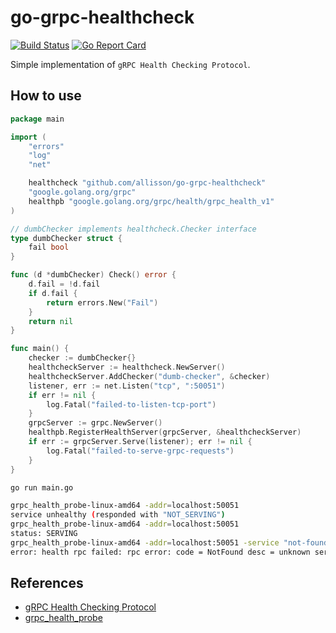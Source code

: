 # go-grpc-healthcheck
[![Build Status](https://travis-ci.org/allisson/go-grpc-healthcheck.svg)](https://travis-ci.org/allisson/go-grpc-healthcheck) [![Go Report Card](https://goreportcard.com/badge/github.com/allisson/go-grpc-healthcheck)](https://goreportcard.com/report/github.com/allisson/go-grpc-healthcheck)

Simple implementation of `gRPC Health Checking Protocol`.

## How to use

```go
package main

import (
	"errors"
	"log"
	"net"

	healthcheck "github.com/allisson/go-grpc-healthcheck"
	"google.golang.org/grpc"
	healthpb "google.golang.org/grpc/health/grpc_health_v1"
)

// dumbChecker implements healthcheck.Checker interface
type dumbChecker struct {
	fail bool
}

func (d *dumbChecker) Check() error {
	d.fail = !d.fail
	if d.fail {
		return errors.New("Fail")
	}
	return nil
}

func main() {
	checker := dumbChecker{}
	healthcheckServer := healthcheck.NewServer()
	healthcheckServer.AddChecker("dumb-checker", &checker)
	listener, err := net.Listen("tcp", ":50051")
	if err != nil {
		log.Fatal("failed-to-listen-tcp-port")
	}
	grpcServer := grpc.NewServer()
	healthpb.RegisterHealthServer(grpcServer, &healthcheckServer)
	if err := grpcServer.Serve(listener); err != nil {
		log.Fatal("failed-to-serve-grpc-requests")
	}
}
```

```bash
go run main.go
```

```bash
grpc_health_probe-linux-amd64 -addr=localhost:50051
service unhealthy (responded with "NOT_SERVING")
grpc_health_probe-linux-amd64 -addr=localhost:50051
status: SERVING
grpc_health_probe-linux-amd64 -addr=localhost:50051 -service "not-found-checker"
error: health rpc failed: rpc error: code = NotFound desc = unknown service
```

## References

- [gRPC Health Checking Protocol](https://github.com/grpc/grpc/blob/master/doc/health-checking.md)
- [grpc_health_probe](https://github.com/grpc-ecosystem/grpc-health-probe)
